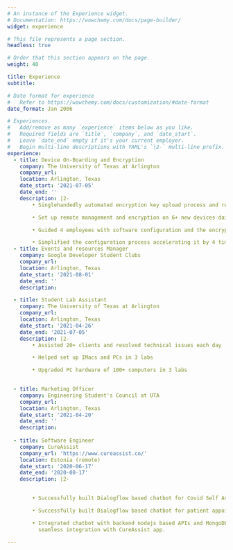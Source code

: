 ```yaml
---
# An instance of the Experience widget.
# Documentation: https://wowchemy.com/docs/page-builder/
widget: experience

# This file represents a page section.
headless: true

# Order that this section appears on the page.
weight: 40

title: Experience
subtitle:

# Date format for experience
#   Refer to https://wowchemy.com/docs/customization/#date-format
date_format: Jan 2006

# Experiences.
#   Add/remove as many `experience` items below as you like.
#   Required fields are `title`, `company`, and `date_start`.
#   Leave `date_end` empty if it's your current employer.
#   Begin multi-line descriptions with YAML's `|2-` multi-line prefix.
experience:
  - title: Device On-Boarding and Encryption
    company: The University of Texas at Arlington
    company_url: 
    location: Arlington, Texas
    date_start: '2021-07-05'
    date_end: ''
    description: |2-
        • Singlehandedly automated encryption key upload process and reduced 12.9% weekly hours

        • Set up remote management and encryption on 6+ new devices daily

        • Guided 4 employees with software configuration and the encryption process

        • Simplified the configuration process accelerating it by 4 times
  - title: Events and resources Manager
    company: Google Developer Student Clubs
    company_url: 
    location: Arlington, Texas
    date_start: '2021-08-01'
    date_end: ''
    description:    

  - title: Student Lab Assistant
    company: The University of Texas at Arlington
    company_url: 
    location: Arlington, Texas
    date_start: '2021-04-26'
    date_end: '2021-07-05'
    description: |2-
        • Assisted 20+ clients and resolved technical issues each day

        • Helped set up IMacs and PCs in 3 labs

        • Upgraded PC hardware of 100+ computers in 3 labs

 
  - title: Marketing Officer
    company: Engineering Student's Council at UTA
    company_url: 
    location: Arlington, Texas
    date_start: '2021-04-20'
    date_end: ''
    description:  
  
  - title: Software Engineer
    company: CureAssist
    company_url: 'https://www.cureassist.co/'
    location: Estonia (remote)
    date_start: '2020-06-17'
    date_end: '2020-08-17'
    description: |2-

        
        • Successfully built Dialogflow based chatbot for Covid Self Assessment

        • Successfully built Dialogflow based chatbot for patient appointment booking

        • Integrated chatbot with backend nodejs based APIs and MongoDB db for
          seamless integration with CureAssist app.

---
```

